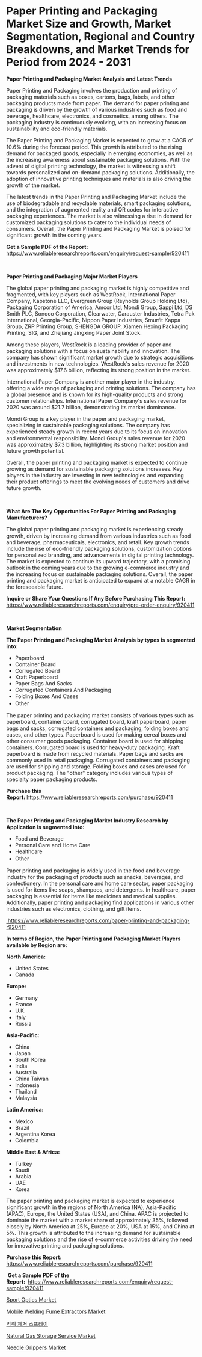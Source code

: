 <p><h1>Paper Printing and Packaging Market Size and Growth, Market Segmentation, Regional and Country Breakdowns, and Market Trends for Period from 2024 -  2031</h1></p><p><strong>Paper Printing and Packaging Market Analysis and Latest Trends</strong></p>
<p><p>Paper Printing and Packaging involves the production and printing of packaging materials such as boxes, cartons, bags, labels, and other packaging products made from paper. The demand for paper printing and packaging is driven by the growth of various industries such as food and beverage, healthcare, electronics, and cosmetics, among others. The packaging industry is continuously evolving, with an increasing focus on sustainability and eco-friendly materials.</p><p>The Paper Printing and Packaging Market is expected to grow at a CAGR of 10.6% during the forecast period. This growth is attributed to the rising demand for packaged goods, especially in emerging economies, as well as the increasing awareness about sustainable packaging solutions. With the advent of digital printing technology, the market is witnessing a shift towards personalized and on-demand packaging solutions. Additionally, the adoption of innovative printing techniques and materials is also driving the growth of the market.</p><p>The latest trends in the Paper Printing and Packaging Market include the use of biodegradable and recyclable materials, smart packaging solutions, and the integration of augmented reality and QR codes for interactive packaging experiences. The market is also witnessing a rise in demand for customized packaging solutions to cater to the individual needs of consumers. Overall, the Paper Printing and Packaging Market is poised for significant growth in the coming years.</p></p>
<p><strong>Get a Sample PDF of the Report:&nbsp;</strong> <a href="https://www.reliableresearchreports.com/enquiry/request-sample/920411">https://www.reliableresearchreports.com/enquiry/request-sample/920411</a></p>
<p>&nbsp;</p>
<p><strong>Paper Printing and Packaging Major Market Players</strong></p>
<p><p>The global paper printing and packaging market is highly competitive and fragmented, with key players such as WestRock, International Paper Company, Kapstone LLC, Evergreen Group (Reynolds Group Holding Ltd), Packaging Corporation of America, Amcor Ltd, Mondi Group, Sappi Ltd, DS Smith PLC, Sonoco Corporation, Clearwater, Carauster Industries, Tetra Pak International, Georgia-Pacific, Nippon Paper Industries, Smurfit Kappa Group, ZRP Printing Group, SHENGDA GROUP, Xiamen Hexing Packaging Printing, SIG, and Zhejiang Jingxing Paper Joint Stock.</p><p>Among these players, WestRock is a leading provider of paper and packaging solutions with a focus on sustainability and innovation. The company has shown significant market growth due to strategic acquisitions and investments in new technologies. WestRock's sales revenue for 2020 was approximately $17.6 billion, reflecting its strong position in the market.</p><p>International Paper Company is another major player in the industry, offering a wide range of packaging and printing solutions. The company has a global presence and is known for its high-quality products and strong customer relationships. International Paper Company's sales revenue for 2020 was around $21.7 billion, demonstrating its market dominance.</p><p>Mondi Group is a key player in the paper and packaging market, specializing in sustainable packaging solutions. The company has experienced steady growth in recent years due to its focus on innovation and environmental responsibility. Mondi Group's sales revenue for 2020 was approximately $7.3 billion, highlighting its strong market position and future growth potential.</p><p>Overall, the paper printing and packaging market is expected to continue growing as demand for sustainable packaging solutions increases. Key players in the industry are investing in new technologies and expanding their product offerings to meet the evolving needs of customers and drive future growth.</p></p>
<p>&nbsp;</p>
<p><strong>What Are The Key Opportunities For Paper Printing and Packaging Manufacturers?</strong></p>
<p><p>The global paper printing and packaging market is experiencing steady growth, driven by increasing demand from various industries such as food and beverage, pharmaceuticals, electronics, and retail. Key growth trends include the rise of eco-friendly packaging solutions, customization options for personalized branding, and advancements in digital printing technology. The market is expected to continue its upward trajectory, with a promising outlook in the coming years due to the growing e-commerce industry and the increasing focus on sustainable packaging solutions. Overall, the paper printing and packaging market is anticipated to expand at a notable CAGR in the foreseeable future.</p></p>
<p><strong>Inquire or Share Your Questions If Any Before Purchasing This Report:</strong> <a href="https://www.reliableresearchreports.com/enquiry/pre-order-enquiry/920411">https://www.reliableresearchreports.com/enquiry/pre-order-enquiry/920411</a></p>
<p>&nbsp;</p>
<p><strong>Market Segmentation</strong></p>
<p><strong>The Paper Printing and Packaging Market Analysis by types is segmented into:</strong></p>
<p><ul><li>Paperboard</li><li>Container Board</li><li>Corrugated Board</li><li>Kraft Paperboard</li><li>Paper Bags And Sacks</li><li>Corrugated Containers And Packaging</li><li>Folding Boxes And Cases</li><li>Other　</li></ul></p>
<p><p>The paper printing and packaging market consists of various types such as paperboard, container board, corrugated board, kraft paperboard, paper bags and sacks, corrugated containers and packaging, folding boxes and cases, and other types. Paperboard is used for making cereal boxes and other consumer goods packaging. Container board is used for shipping containers. Corrugated board is used for heavy-duty packaging. Kraft paperboard is made from recycled materials. Paper bags and sacks are commonly used in retail packaging. Corrugated containers and packaging are used for shipping and storage. Folding boxes and cases are used for product packaging. The "other" category includes various types of specialty paper packaging products.</p></p>
<p><strong>Purchase this Report:&nbsp;</strong><a href="https://www.reliableresearchreports.com/purchase/920411">https://www.reliableresearchreports.com/purchase/920411</a></p>
<p>&nbsp;</p>
<p><strong>The Paper Printing and Packaging Market Industry Research by Application is segmented into:</strong></p>
<p><ul><li>Food and Beverage</li><li>Personal Care and Home Care</li><li>Healthcare</li><li>Other　</li></ul></p>
<p><p>Paper printing and packaging is widely used in the food and beverage industry for the packaging of products such as snacks, beverages, and confectionery. In the personal care and home care sector, paper packaging is used for items like soaps, shampoos, and detergents. In healthcare, paper packaging is essential for items like medicines and medical supplies. Additionally, paper printing and packaging find applications in various other industries such as electronics, clothing, and gift items.</p></p>
<p><a href="https://www.reliableresearchreports.com/paper-printing-and-packaging-r920411">&nbsp;https://www.reliableresearchreports.com/paper-printing-and-packaging-r920411</a></p>
<p><strong>In terms of Region, the Paper Printing and Packaging Market Players available by Region are:</strong></p>
<p>
    <p> <strong> North America: </strong>
        <ul>
            <li>United States</li>
            <li>Canada</li>
        </ul>
        </p> 
    <p> <strong> Europe: </strong>
        <ul>
            <li>Germany</li>
            <li>France</li>
            <li>U.K.</li>
            <li>Italy</li>
            <li>Russia</li>
        </ul>
        </p> 
    <p> <strong> Asia-Pacific: </strong>
        <ul>
            <li>China</li>
            <li>Japan</li>
            <li>South Korea</li>
            <li>India</li>
            <li>Australia</li>
            <li>China Taiwan</li>
            <li>Indonesia</li>
            <li>Thailand</li>
            <li>Malaysia</li>
        </ul>
        </p> 
    <p> <strong> Latin America: </strong>
        <ul>
            <li>Mexico</li>
            <li>Brazil</li>
            <li>Argentina Korea</li>
            <li>Colombia</li>
        </ul>
        </p> 
    <p> <strong> Middle East & Africa: </strong>
        <ul>
            <li>Turkey</li>
            <li>Saudi</li>
            <li>Arabia</li>
            <li>UAE</li>
            <li>Korea</li>
        </ul>
    </p>
    </p>
<p><p>The paper printing and packaging market is expected to experience significant growth in the regions of North America (NA), Asia-Pacific (APAC), Europe, the United States (USA), and China. APAC is projected to dominate the market with a market share of approximately 35%, followed closely by North America at 25%, Europe at 20%, USA at 15%, and China at 5%. This growth is attributed to the increasing demand for sustainable packaging solutions and the rise of e-commerce activities driving the need for innovative printing and packaging solutions.</p></p>
<p><strong>Purchase this Report: </strong><a href="https://www.reliableresearchreports.com/purchase/920411">https://www.reliableresearchreports.com/purchase/920411</a></p>
<p>&nbsp;<strong>Get a Sample PDF of the Report:&nbsp;&nbsp;</strong><a href="https://www.reliableresearchreports.com/enquiry/request-sample/920411">https://www.reliableresearchreports.com/enquiry/request-sample/920411</a></p>
<p><strong></strong></p>
<p><p><a href="https://github.com/msLonKoss78/Market-Research-Report-List-1/blob/main/sport-optics-market.md">Sport Optics Market</a></p><p><a href="https://medium.com/@amanda.hamilton54645/mobile-welding-fume-extractors-market-a-global-and-regional-analysis-focus-on-end-user-product-29efaf004ff6">Mobile Welding Fume Extractors Market</a></p><p><a href="https://medium.com/@puputzim_20688/%EC%A7%80%EC%97%AD-%EC%9C%A0%ED%98%95-%EB%AC%BC%EB%A6%AC%EC%A0%81-%ED%83%88%EC%B7%A8%EC%A0%9C-%ED%99%94%ED%95%99-%ED%83%88%EC%B7%A8%EC%A0%9C-%EB%AF%B8%EC%83%9D%EB%AC%BC-%ED%83%88%EC%B7%A8%EC%A0%9C-%EC%8B%9D%EB%AC%BC-%EA%B8%B0%EB%B0%98-%ED%83%88%EC%B7%A8%EC%A0%9C-%EA%B8%B0%ED%83%80-%EB%B0%8F-%EC%9D%91%EC%9A%A9-%EB%B6%84%EC%95%BC-%EC%98%A8%EB%9D%BC%EC%9D%B8-%EC%86%8C%EB%A7%A4-%EC%98%A4%ED%94%84%EB%9D%BC%EC%9D%B8-%EC%86%8C%EB%A7%A4-%EC%97%90-%EB%94%B0%EB%A5%B8-%EA%B8%80%EB%A1%9C%EB%B2%8C-%EB%83%84%EC%83%88-%EC%A0%9C%EA%B1%B0-%EC%8A%A4%ED%94%84%EB%A0%88%EC%9D%B4-%EC%8B%9C%EC%9E%A5-%EB%8F%99%ED%96%A5-94c5e8beb578">악취 제거 스프레이</a></p><p><a href="https://github.com/lairestrong/Market-Research-Report-List-1/blob/main/natural-gas-storage-service-market.md">Natural Gas Storage Service Market</a></p><p><a href="https://medium.com/@andrew.gibson967/deep-dive-into-the-needle-grippers-market-itstrends-market-segmentation-and-competitive-4f8dcffceee1">Needle Grippers Market</a></p></p>